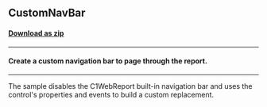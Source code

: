 ## CustomNavBar
#### [Download as zip](https://grapecity.github.io/DownGit/#/home?url=https://github.com/GrapeCity/ComponentOne-WinForms-Samples/tree/master/NetFramework\Reports\C1WebReport\CS\CustomNavBar)
____
#### Create a custom navigation bar to page through the report.
____
The sample disables the C1WebReport built-in navigation bar and uses the control's properties and events to build a custom replacement. 